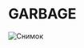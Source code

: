 # GARBAGE

![Снимок](https://user-images.githubusercontent.com/61217945/126057986-b6f6f50f-f830-48c7-9354-8c536fb7c994.PNG)
